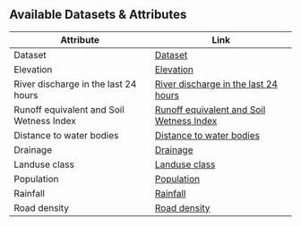## Available Datasets & Attributes

| Attribute                                      | Link                                                |
|------------------------------------------------|-----------------------------------------------------|
| Dataset                                        | [Dataset](./Dataset)                                |
| Elevation                                      | [Elevation](./Elevation)                            |
| River discharge in the last 24 hours            | [River discharge in the last 24 hours](./River%20discharge%20in%20the%20last%2024%20hours) |
| Runoff equivalent and Soil Wetness Index        | [Runoff equivalent and Soil Wetness Index](./Runoff%20equivalent%20and%20Soil%20Wetness%20Index) |
| Distance to water bodies                        | [Distance to water bodies](./distance%20to%20water%20bodies) |
| Drainage                                       | [Drainage](./drainage)                              |
| Landuse class                                  | [Landuse class](./landuse%20class)                  |
| Population                                     | [Population](./population)                          |
| Rainfall                                       | [Rainfall](./rainfall)                              |
| Road density                                   | [Road density](./road%20density)                    |
